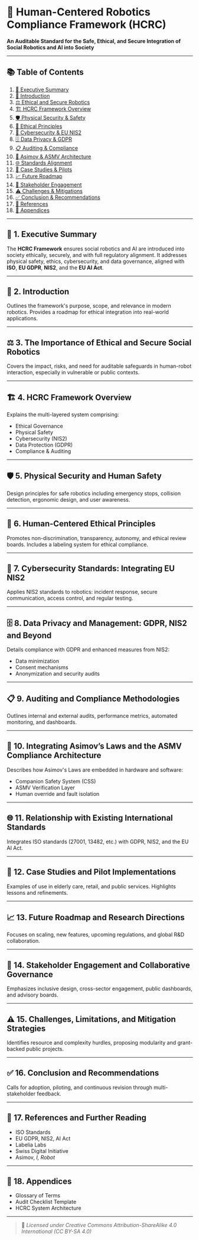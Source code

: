 # 🤖 Human-Centered Robotics Compliance Framework (HCRC)

**An Auditable Standard for the Safe, Ethical, and Secure Integration of Social Robotics and AI into Society**

---

## 📚 Table of Contents

1. [📌 Executive Summary](#-1-executive-summary)
2. [🧭 Introduction](#-2-introduction)
3. [⚖️ Ethical and Secure Robotics](#-3-the-importance-of-ethical-and-secure-social-robotics)
4. [🏗️ HCRC Framework Overview](#-4-hcrc-framework-overview)
5. [🛡️ Physical Security & Safety](#-5-physical-security-and-human-safety)
6. [🤝 Ethical Principles](#-6-human-centered-ethical-principles)
7. [🔐 Cybersecurity & EU NIS2](#-7-cybersecurity-standards-integrating-eu-nis2)
8. [🗄️ Data Privacy & GDPR](#-8-data-privacy-and-management-gdpr-nis2-and-beyond)
9. [📋 Auditing & Compliance](#-9-auditing-and-compliance-methodologies)
10. [🧠 Asimov & ASMV Architecture](#-10-integrating-asimovs-laws-and-the-asmv-compliance-architecture)
11. [🌐 Standards Alignment](#-11-relationship-with-existing-international-standards)
12. [🚀 Case Studies & Pilots](#-12-case-studies-and-pilot-implementations)
13. [📈 Future Roadmap](#-13-future-roadmap-and-research-directions)
14. [👥 Stakeholder Engagement](#-14-stakeholder-engagement-and-collaborative-governance)
15. [⚠️ Challenges & Mitigations](#-15-challenges-limitations-and-mitigation-strategies)
16. [✅ Conclusion & Recommendations](#-16-conclusion-and-recommendations)
17. [🔎 References](#-17-references-and-further-reading)
18. [📎 Appendices](#-18-appendices)

---

## 📌 1. Executive Summary

The **HCRC Framework** ensures social robotics and AI are introduced into society ethically, securely, and with full regulatory alignment. It addresses physical safety, ethics, cybersecurity, and data governance, aligned with **ISO**, **EU GDPR**, **NIS2**, and the **EU AI Act**.

---

## 🧭 2. Introduction

Outlines the framework's purpose, scope, and relevance in modern robotics. Provides a roadmap for ethical integration into real-world applications.

---

## ⚖️ 3. The Importance of Ethical and Secure Social Robotics

Covers the impact, risks, and need for auditable safeguards in human-robot interaction, especially in vulnerable or public contexts.

---

## 🏗️ 4. HCRC Framework Overview

Explains the multi-layered system comprising:

* Ethical Governance
* Physical Safety
* Cybersecurity (NIS2)
* Data Protection (GDPR)
* Compliance & Auditing

---

## 🛡️ 5. Physical Security and Human Safety

Design principles for safe robotics including emergency stops, collision detection, ergonomic design, and user awareness.

---

## 🤝 6. Human-Centered Ethical Principles

Promotes non-discrimination, transparency, autonomy, and ethical review boards. Includes a labeling system for ethical compliance.

---

## 🔐 7. Cybersecurity Standards: Integrating EU NIS2

Applies NIS2 standards to robotics: incident response, secure communication, access control, and regular testing.

---

## 🗄️ 8. Data Privacy and Management: GDPR, NIS2 and Beyond

Details compliance with GDPR and enhanced measures from NIS2:

* Data minimization
* Consent mechanisms
* Anonymization and security audits

---

## 📋 9. Auditing and Compliance Methodologies

Outlines internal and external audits, performance metrics, automated monitoring, and dashboards.

---

## 🧠 10. Integrating Asimov’s Laws and the ASMV Compliance Architecture

Describes how Asimov's Laws are embedded in hardware and software:

* Companion Safety System (CSS)
* ASMV Verification Layer
* Human override and fault isolation

---

## 🌐 11. Relationship with Existing International Standards

Integrates ISO standards (27001, 13482, etc.) with GDPR, NIS2, and the EU AI Act.

---

## 🚀 12. Case Studies and Pilot Implementations

Examples of use in elderly care, retail, and public services. Highlights lessons and refinements.

---

## 📈 13. Future Roadmap and Research Directions

Focuses on scaling, new features, upcoming regulations, and global R\&D collaboration.

---

## 👥 14. Stakeholder Engagement and Collaborative Governance

Emphasizes inclusive design, cross-sector engagement, public dashboards, and advisory boards.

---

## ⚠️ 15. Challenges, Limitations, and Mitigation Strategies

Identifies resource and complexity hurdles, proposing modularity and grant-backed public projects.

---

## ✅ 16. Conclusion and Recommendations

Calls for adoption, piloting, and continuous revision through multi-stakeholder feedback.

---

## 🔎 17. References and Further Reading

* ISO Standards
* EU GDPR, NIS2, AI Act
* Labelia Labs
* Swiss Digital Initiative
* Asimov, *I, Robot*

---

## 📎 18. Appendices

* Glossary of Terms
* Audit Checklist Template
* HCRC System Architecture

---

> 📣 *Licensed under Creative Commons Attribution-ShareAlike 4.0 International (CC BY-SA 4.0)*
